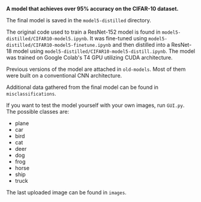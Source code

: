 **A model that achieves over 95% accuracy on the CIFAR-10 dataset.**

The final model is saved in the `model5-distilled` directory.

The original code used to train a ResNet-152 model is found in `model5-distilled/CIFAR10-model5.ipynb`.
It was fine-tuned using `model5-distilled/CIFAR10-model5-finetune.ipynb` and then distilled into a ResNet-18 model
using `model5-distilled/CIFAR10-model5-distill.ipynb`. The model was trained on Google Colab's T4 GPU utilizing CUDA architecture.

Previous versions of the model are attached in `old-models`. Most of them were built on a conventional CNN architecture.

Additional data gathered from the final model can be found in `misclassifications`.

If you want to test the model yourself with your own images, run `GUI.py`. The possible classes are:
- plane
- car
- bird
- cat
- deer
- dog
- frog
- horse
- ship
- truck

The last uploaded image can be found in `images`.